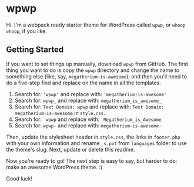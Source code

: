 wpwp
===

Hi. I'm a webpack ready starter theme for WordPress called `wpwp`, or `whoop whoop`, if you like.

Getting Started
---------------

If you want to set things up manually, download `wpwp` from GitHub. The first thing you want to do is copy the `wpwp` directory and change the name to something else (like, say, `megatherium-is-awesome`), and then you'll need to do a five-step find and replace on the name in all the templates.

1. Search for: `'wpwp'` and replace with: `'megatherium-is-awesome'`
2. Search for: `wpwp_` and replace with: `megatherium_is_awesome_`
3. Search for: `Text Domain: wpwp` and replace with: `Text Domain: megatherium-is-awesome` in `style.css`.
4. Search for: ` wpwp` and replace with: ` Megatherium_is_Awesome`
5. Search for: `wpwp-` and replace with: `megatherium-is-awesome-`

Then, update the stylesheet header in `style.css`, the links in `footer.php` with your own information and rename `_s.pot` from `languages` folder to use the theme's slug. Next, update or delete this readme.

Now you're ready to go! The next step is easy to say, but harder to do: make an awesome WordPress theme. :)

Good luck!
